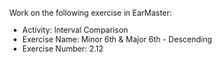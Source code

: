 Work on the following exercise in EarMaster:
- Activity: Interval Comparison
- Exercise Name: Minor 6th & Major 6th - Descending
- Exercise Number: 2.12
